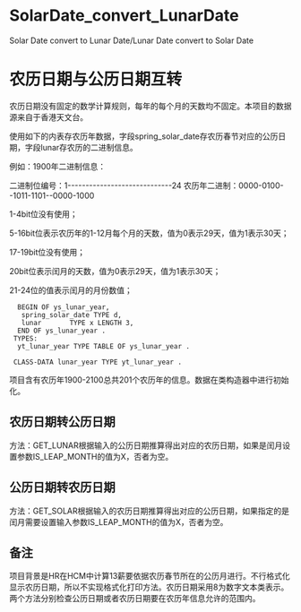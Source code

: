 # SolarDate_convert_LunarDate
Solar Date convert to Lunar Date/Lunar Date convert to Solar Date

# 农历日期与公历日期互转

​		农历日期没有固定的数学计算规则，每年的每个月的天数均不固定。本项目的数据源来自于香港天文台。

使用如下的内表存农历年数据，字段spring_solar_date存农历春节对应的公历日期，字段lunar存农历的二进制信息。

例如：1900年二进制信息：

二进制位编号：1-----------------------------24
农历年二进制：0000-0100--1011-1101--0000-1000

1-4bit位没有使用；

5-16bit位表示农历年的1-12月每个月的天数，值为0表示29天，值为1表示30天；

17-19bit位没有使用；

20bit位表示闰月的天数，值为0表示29天，值为1表示30天；

21-24位的值表示闰月的月份数值；

```TYPES:ABAP
  BEGIN OF ys_lunar_year,
   spring_solar_date TYPE d,
   lunar       TYPE x LENGTH 3,
  END OF ys_lunar_year .
 TYPES:
  yt_lunar_year TYPE TABLE OF ys_lunar_year .

 CLASS-DATA lunar_year TYPE yt_lunar_year .
```

 项目含有农历年1900-2100总共201个农历年的信息。数据在类构造器中进行初始化。

## 农历日期转公历日期

方法：GET_LUNAR根据输入的公历日期推算得出对应的农历日期，如果是闰月设置参数IS_LEAP_MONTH的值为X，否者为空。

## 公历日期转农历日期

方法：GET_SOLAR根据输入的农历日期推算得出对应的公历日期，如果指定的是闰月需要设置输入参数IS_LEAP_MONTH的值为X，否者为空。

## 备注
  项目背景是HR在HCM中计算13薪要依据农历春节所在的公历月进行。不行格式化显示农历日期，所以不实现格式化打印方法。农历日期采用8为数字文本类表示。两个方法分别检查公历日期或者农历日期要在农历年信息允许的范围内。
